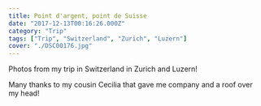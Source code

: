 ```yaml
---
title: Point d'argent, point de Suisse
date: "2017-12-13T00:16:26.000Z"
category: "Trip"
tags: ["Trip", "Switzerland", "Zurich", "Luzern"]
cover: "./DSC00176.jpg"
---
```


Photos from my trip in Switzerland in Zurich and Luzern!

Many thanks to my cousin Cecilia that gave me company and a roof over my head!